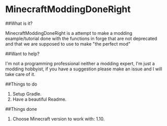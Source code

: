 # MinecraftModdingDoneRight

##What is it?

MinecraftModdingDoneRight is a attempt to make a modding example/tutorial done with the functions in forge that are not deprecated and that we are supposed to use to make "the perfect mod"

##Want to help?

I'm not a programming professional neither a modding expert, I'm just a modding hobbyist, if you have a suggestion please make an issue and I will take care of it.

##Things to do

1. Setup Gradle.
2. Have a beautiful Readme.

##Things done

1. Choose Minecraft version to work with: 1.10.